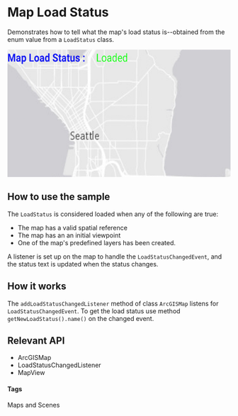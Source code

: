 # Map Load Status
Demonstrates how to tell what the map's load status is--obtained from the enum value from a `LoadStatus` class. 

![Map Load Status App](map-load-status.png)

## How to use the sample
The `LoadStatus` is considered loaded when any of the following are true:
* The map has a valid spatial reference
* The map has an an initial viewpoint
* One of the map's predefined layers has been created.

A listener is set up on the map to handle the `LoadStatusChangedEvent`, and the status text is updated when the status changes.

## How it works
The `addLoadStatusChangedListener` method of class `ArcGISMap` listens for `LoadStatusChangedEvent`. To get the load status use method `getNewLoadStatus().name()` on the changed event.

## Relevant API
* ArcGISMap
* LoadStatusChangedListener
* MapView

#### Tags
Maps and Scenes